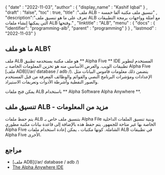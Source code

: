 {
  "date" : "2022-11-03",
  "author" : {
    "display_name" : "Kashif Iqbal"
} ,
  "draft" : "false",
  "toc" : true,
  "title" :"ملف ALB - تنسيق ملف مكتبة ألفا خمسة" ,
  "description":"تعرف على ما هو تنسيق ملف ALB مع أمثلة وواجهات برمجة التطبيقات التي يمكنها إنشاء ملفات ALB وفتحها." ,
  "linktitle" : "ALB",
  "menu" : {
    "docs" : {
      "identifier": "programming-alb",
      "parent" : "programming"
}
} ,
  "lastmod" : "2022-11-03"
}

## ما هو ملف ALB؟

ملف ALB هو ملف مكتبة يستخدمه تطبيق ** Alpha Five ** IDE المستخدم لتطوير تطبيقات الويب. والغرض الأساسي منه هو تخزين المعلومات الخاصة بـ Alpha Five [ملف ADB](/ar/ database / adb /). يتضمن ذلك معلومات قاموس البيانات مثل الإعدادات ومؤشرات البرنامج النصي والقوائم والوظائف المعرفة من قبل المستخدم والصور النقطية وأشرطة الأدوات وتعريفات الاستيراد.

يمكن فتح ملفات ALB باستخدام ** Alpha Software Alpha Anywhere **.

## تنسيق ملف ALB - مزيد من المعلومات

يتم حفظ ملفات ALB بتنسيق ملف خاص بـ Alpha File وبنية تنسيق الملفات الداخلية الخاصة بها غير متاحة للجمهور. يتم حفظ هذه بالإضافة إلى قاعدة بيانات مكتبة مطوري Alpha Five الشاملة. كونها مكتبات ، يمكن إعادة استخدام ملفات ALB في تطبيقات Alpha Five الأخرى.

## مراجع

* [ملف ADB](/ar/ database / adb /)
* [The Alpha Anywhere IDE](https://documentation.alphasoftware.com/pages/GettingStarted/IDE/index.xml)

